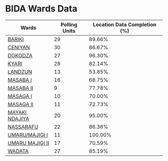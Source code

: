 
# BIDA Wards Data

| Wards | Polling Units | Location Data Completion (%) |
| ---- | ----- | ------- |
| [BARIKI](./wards/17010-bariki) | 29 | 89.66% |
| [CENIYAN](./wards/17011-ceniyan) | 30 | 86.67% |
| [DOKODZA](./wards/17012-dokodza) | 27 | 96.30% |
| [KYARI](./wards/17013-kyari) | 28 | 82.14% |
| [LANDZUN](./wards/17014-landzun) | 13 | 53.85% |
| [MASABA I](./wards/17015-masaba-i) | 16 | 68.75% |
| [MASABA  II](./wards/17016-masaba-ii) | 9 | 77.78% |
| [MASAGA  I](./wards/17017-masaga-i) | 10 | 70.00% |
| [MASAGA II](./wards/17018-masaga-ii) | 11 | 72.73% |
| [MAYAKI NDAJIYA](./wards/17019-mayaki-ndajiya) | 20 | 95.00% |
| [NASSARAFU](./wards/17020-nassarafu) | 22 | 86.36% |
| [UMARU/MAJIGI  I](./wards/17021-umaru/majigi-i) | 11 | 100.00% |
| [UMARU MAJIGI  II](./wards/17022-umaru-majigi-ii) | 17 | 70.59% |
| [WADATA](./wards/17023-wadata) | 27 | 85.19% |




